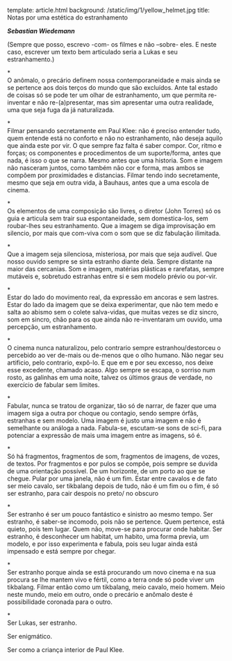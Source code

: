 template: article.html
background: /static/img/1/yellow_helmet.jpg
title: Notas por uma estética do estranhamento 

___Sebastian Wiedemann___

(Sempre que posso, escrevo -com- os filmes e não –sobre- eles.
E neste caso, escrever um texto bem articulado seria a Lukas e seu estranhamento.)

\*\
O anômalo, o precário definem nossa contemporaneidade e mais ainda se se pertence aos dois terços do mundo que são excluídos. Ante tal estado de coisas só se pode ter um olhar de estranhamento, um que permita re-inventar e não re-(a)presentar, mas sim apresentar uma outra realidade, uma que seja fuga da já naturalizada.

\*\
Filmar pensando secretamente em Paul Klee: não é preciso entender tudo, quem entende está no conforto e não no estranhamento, não deseja aquilo que ainda este por vir. O que sempre faz falta é saber compor. Cor, ritmo e forças; os componentes e procedimentos de um suporte/forma, antes que nada, é isso o que se narra. Mesmo antes que uma historia. Som e imagem não nasceram juntos, como também não cor e forma, mas ambos se compõem por proximidades e distancias. Filmar tendo indo secretamente, mesmo que seja em outra vida, à Bauhaus, antes que a uma escola de cinema.

\*\
Os elementos de uma composição são livres, o diretor (John Torres) só os guia e articula sem trair sua espontaneidade, sem domestica-los, sem roubar-lhes seu estranhamento. Que a imagem se diga improvisação em silencio, por mais que com-viva com o som que se diz fabulação ilimitada.

\*\
Que a imagem seja silenciosa, misteriosa, por mais que seja audível. Que nosso ouvido sempre se sinta estranho diante dela. Sempre distante na maior das cercanias. Som e imagem, matérias plásticas e rarefatas, sempre mutáveis e, sobretudo estranhas entre si e sem modelo prévio ou por-vir.    

\*\
Estar do lado do movimento real, da expressão em ancoras e sem lastres. Estar do lado da imagem que se deixa experimentar, que não tem medo e salta ao abismo sem o colete salva-vidas, que muitas vezes se diz sincro, som em sincro, chão para os que ainda não re-inventaram um ouvido, uma percepção, um estranhamento. 

\*\
O cinema nunca naturalizou, pelo contrario sempre estranhou/destorceu o percebido ao ver de-mais ou de-menos que o olho humano. Não negar seu artificio, pelo contrario, expô-lo. E que em e por seu excesso, nos deixe esse excedente, chamado acaso. Algo sempre se escapa, o sorriso num rosto, as galinhas em uma noite, talvez os últimos graus de verdade, no exercício de fabular sem limites.

\*\
Fabular, nunca se tratou de organizar, tão só de narrar, de fazer que uma imagem siga a outra por choque ou contagio, sendo sempre órfãs, estranhas e sem modelo. Uma imagem é justo uma imagem e não é semelhante ou análoga a nada. Fabula-se, escutam-se sons de sci-fi, para potenciar a expressão de mais uma imagem entre as imagens, só é.   

\*\
Só há fragmentos, fragmentos de som, fragmentos de imagens, de vozes, de textos. Por fragmentos e por pulos se compõe, pois sempre se duvida de uma orientação possível. De um horizonte, de um porto ao que se chegue. Pular por uma janela, não é um fim. Estar entre cavalos e de fato ser meio cavalo, ser tikbalang depois de tudo, não é um fim ou o fim, é só ser estranho, para cair despois no preto/ no obscuro

\*\
Ser estranho é ser um pouco fantástico e sinistro ao mesmo tempo. Ser estranho, é saber-se incomodo, pois não se pertence. Quem pertence, está quieto, pois tem lugar. Quem não, move-se para procurar onde habitar. Ser estranho, é desconhecer um habitat, um habito, uma forma previa, um modelo, e por isso experimenta e fabula, pois seu lugar ainda está impensado e está sempre por chegar.  

\*\
Ser estranho porque ainda se está procurando um novo cinema e na sua procura se lhe mantem vivo e fértil, como a terra onde só pode viver um tikbalang. Filmar então como um tikbalang, meio cavalo, meio homem. Meio neste mundo, meio em outro, onde o precário e anômalo deste é possibilidade coronada para o outro. 

\*\
Ser Lukas, ser estranho.

Ser enigmático.

Ser como a criança interior de Paul Klee. 
